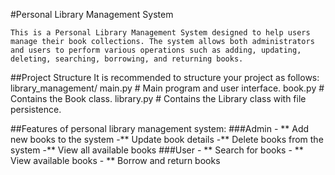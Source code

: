 #Personal Library Management System

    This is a Personal Library Management System designed to help users manage their book collections. The system allows both administrators and users to perform various operations such as adding, updating, deleting, searching, borrowing, and returning books.

##Project Structure
It is recommended to structure your project as follows:
library_management/
main.py # Main program and user interface.
book.py # Contains the Book class.
library.py # Contains the Library class with file persistence.

##Features of  personal library management system:
   ###Admin 
        - ** Add new books to the system
        -** Update book details
        -** Delete books from the system
        -** View all available books
   ###User 
        - ** Search for books
        - ** View available books
        - ** Borrow and return books 